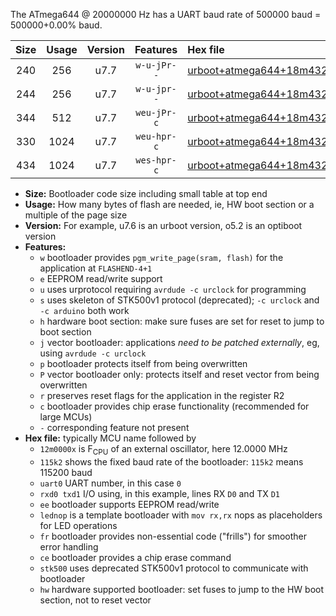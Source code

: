 The ATmega644 @ 20000000 Hz has a UART baud rate of 500000 baud = 500000+0.00% baud.

|Size|Usage|Version|Features|Hex file|
|:-:|:-:|:-:|:-:|:--|
|240|256|u7.7|`w-u-jPr--`|[urboot+atmega644+18m4320x++460k8_uart0_rxd0_txd1_lednop.hex](https://raw.githubusercontent.com/stefanrueger/urboot.hex/main/mcus/atmega644/external_oscillator/fcpu+18m4320_Hz/br++460k8_bps/urboot+atmega644+18m4320x++460k8_uart0_rxd0_txd1_lednop.hex)|
|244|256|u7.7|`w-u-jpr--`|[urboot+atmega644+18m4320x++460k8_uart0_rxd0_txd1_lednop_fr.hex](https://raw.githubusercontent.com/stefanrueger/urboot.hex/main/mcus/atmega644/external_oscillator/fcpu+18m4320_Hz/br++460k8_bps/urboot+atmega644+18m4320x++460k8_uart0_rxd0_txd1_lednop_fr.hex)|
|344|512|u7.7|`weu-jPr-c`|[urboot+atmega644+18m4320x++460k8_uart0_rxd0_txd1_ee_lednop_fr_ce.hex](https://raw.githubusercontent.com/stefanrueger/urboot.hex/main/mcus/atmega644/external_oscillator/fcpu+18m4320_Hz/br++460k8_bps/urboot+atmega644+18m4320x++460k8_uart0_rxd0_txd1_ee_lednop_fr_ce.hex)|
|330|1024|u7.7|`weu-hpr-c`|[urboot+atmega644+18m4320x++460k8_uart0_rxd0_txd1_ee_lednop_fr_ce_hw.hex](https://raw.githubusercontent.com/stefanrueger/urboot.hex/main/mcus/atmega644/external_oscillator/fcpu+18m4320_Hz/br++460k8_bps/urboot+atmega644+18m4320x++460k8_uart0_rxd0_txd1_ee_lednop_fr_ce_hw.hex)|
|434|1024|u7.7|`wes-hpr-c`|[urboot+atmega644+18m4320x++460k8_uart0_rxd0_txd1_ee_lednop_fr_ce_stk500_hw.hex](https://raw.githubusercontent.com/stefanrueger/urboot.hex/main/mcus/atmega644/external_oscillator/fcpu+18m4320_Hz/br++460k8_bps/urboot+atmega644+18m4320x++460k8_uart0_rxd0_txd1_ee_lednop_fr_ce_stk500_hw.hex)|

- **Size:** Bootloader code size including small table at top end
- **Usage:** How many bytes of flash are needed, ie, HW boot section or a multiple of the page size
- **Version:** For example, u7.6 is an urboot version, o5.2 is an optiboot version
- **Features:**
  + `w` bootloader provides `pgm_write_page(sram, flash)` for the application at `FLASHEND-4+1`
  + `e` EEPROM read/write support
  + `u` uses urprotocol requiring `avrdude -c urclock` for programming
  + `s` uses skeleton of STK500v1 protocol (deprecated); `-c urclock` and `-c arduino` both work
  + `h` hardware boot section: make sure fuses are set for reset to jump to boot section
  + `j` vector bootloader: applications *need to be patched externally*, eg, using `avrdude -c urclock`
  + `p` bootloader protects itself from being overwritten
  + `P` vector bootloader only: protects itself and reset vector from being overwritten
  + `r` preserves reset flags for the application in the register R2
  + `c` bootloader provides chip erase functionality (recommended for large MCUs)
  + `-` corresponding feature not present
- **Hex file:** typically MCU name followed by
  + `12m0000x` is F<sub>CPU</sub> of an external oscillator, here 12.0000 MHz
  + `115k2` shows the fixed baud rate of the bootloader: `115k2` means 115200 baud
  + `uart0` UART number, in this case `0`
  + `rxd0 txd1` I/O using, in this example, lines RX `D0` and TX `D1`
  + `ee` bootloader supports EEPROM read/write
  + `lednop` is a template bootloader with `mov rx,rx` nops as placeholders for LED operations
  + `fr` bootloader provides non-essential code ("frills") for smoother error handling
  + `ce` bootloader provides a chip erase command
  + `stk500` uses deprecated STK500v1 protocol to communicate with bootloader
  + `hw` hardware supported bootloader: set fuses to jump to the HW boot section, not to reset vector
